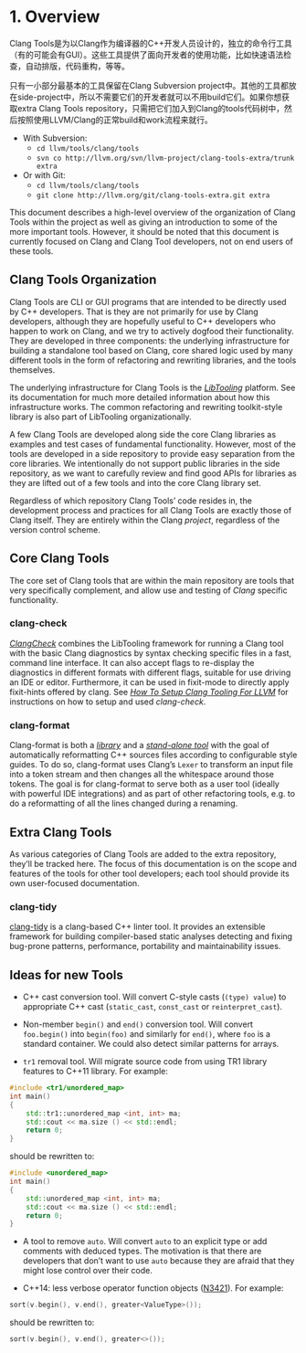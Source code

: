 # 1. Overview

Clang Tools是为以Clang作为编译器的C++开发人员设计的，独立的命令行工具（有的可能会有GUI）。这些工具提供了面向开发者的使用功能，比如快速语法检查，自动排版，代码重构，等等。

<!-- Clang Tools are standalone command line (and potentially GUI) tools designed for use by C++ developers who are already using and enjoying Clang as their compiler. These tools provide developer-oriented functionality such as fast syntax checking, automatic formatting, refactoring, etc. -->

只有一小部分最基本的工具保留在Clang Subversion project中。其他的工具都放在side-project中，所以不需要它们的开发者就可以不用build它们。如果你想获取extra Clang Tools repository，只需把它们加入到Clang的tools代码树中，然后按照使用LLVM/Clang的正常build和work流程来就行。

<!-- Only a couple of the most basic and fundamental tools are kept in the primary Clang Subversion project. The rest of the tools are kept in a side-project so that developers who don’t want or need to build them don’t. If you want to get access to the extra Clang Tools repository, simply check it out into the tools tree of your Clang checkout and follow the usual process for building and working with a combined LLVM/Clang checkout: -->

* With Subversion:
    * `cd llvm/tools/clang/tools`
    * `svn co http://llvm.org/svn/llvm-project/clang-tools-extra/trunk extra`
* Or with Git:
    * `cd llvm/tools/clang/tools`
    * `git clone http://llvm.org/git/clang-tools-extra.git extra`


This document describes a high-level overview of the organization of Clang Tools within the project as well as giving an introduction to some of the more important tools. However, it should be noted that this document is currently focused on Clang and Clang Tool developers, not on end users of these tools.

## Clang Tools Organization

Clang Tools are CLI or GUI programs that are intended to be directly used by C++ developers. That is they are not primarily for use by Clang developers, although they are hopefully useful to C++ developers who happen to work on Clang, and we try to actively dogfood their functionality. They are developed in three components: the underlying infrastructure for building a standalone tool based on Clang, core shared logic used by many different tools in the form of refactoring and rewriting libraries, and the tools themselves.

The underlying infrastructure for Clang Tools is the [*LibTooling*](http://releases.llvm.org/5.0.0/tools/clang/docs/LibTooling.html) platform. See its documentation for much more detailed information about how this infrastructure works. The common refactoring and rewriting toolkit-style library is also part of LibTooling organizationally.

A few Clang Tools are developed along side the core Clang libraries as examples and test cases of fundamental functionality. However, most of the tools are developed in a side repository to provide easy separation from the core libraries. We intentionally do not support public libraries in the side repository, as we want to carefully review and find good APIs for libraries as they are lifted out of a few tools and into the core Clang library set.

Regardless of which repository Clang Tools’ code resides in, the development process and practices for all Clang Tools are exactly those of Clang itself. They are entirely within the Clang *project*, regardless of the version control scheme.

## Core Clang Tools

The core set of Clang tools that are within the main repository are tools that very specifically complement, and allow use and testing of *Clang* specific functionality.

### clang-check

[*ClangCheck*](http://releases.llvm.org/5.0.0/tools/clang/docs/ClangCheck.html) combines the LibTooling framework for running a Clang tool with the basic Clang diagnostics by syntax checking specific files in a fast, command line interface. It can also accept flags to re-display the diagnostics in different formats with different flags, suitable for use driving an IDE or editor. Furthermore, it can be used in fixit-mode to directly apply fixit-hints offered by clang. See [*How To Setup Clang Tooling For LLVM*](http://releases.llvm.org/5.0.0/tools/clang/docs/HowToSetupToolingForLLVM.html) for instructions on how to setup and used *clang-check*.

### clang-format

Clang-format is both a [*library*](http://releases.llvm.org/5.0.0/tools/clang/docs/LibFormat.html) and a [*stand-alone tool*](http://releases.llvm.org/5.0.0/tools/clang/docs/ClangFormat.html) with the goal of automatically reformatting C++ sources files according to configurable style guides. To do so, clang-format uses Clang’s `Lexer` to transform an input file into a token stream and then changes all the whitespace around those tokens. The goal is for clang-format to serve both as a user tool (ideally with powerful IDE integrations) and as part of other refactoring tools, e.g. to do a reformatting of all the lines changed during a renaming.

## Extra Clang Tools

As various categories of Clang Tools are added to the extra repository, they’ll be tracked here. The focus of this documentation is on the scope and features of the tools for other tool developers; each tool should provide its own user-focused documentation.

### clang-tidy

[clang-tidy](http://clang.llvm.org/extra/clang-tidy/) is a clang-based C++ linter tool. It provides an extensible framework for building compiler-based static analyses detecting and fixing bug-prone patterns, performance, portability and maintainability issues.

## Ideas for new Tools

* C++ cast conversion tool. Will convert C-style casts (`(type) value`) to appropriate C++ cast (`static_cast`, `const_cast` or `reinterpret_cast`).

* Non-member `begin()` and `end()` conversion tool. Will convert `foo.begin()` into `begin(foo)` and similarly for `end()`, where `foo` is a standard container. We could also detect similar patterns for arrays.

* `tr1` removal tool. Will migrate source code from using TR1 library features to C++11 library. For example:

```C++
#include <tr1/unordered_map>
int main()
{
    std::tr1::unordered_map <int, int> ma;
    std::cout << ma.size () << std::endl;
    return 0;
}
```

should be rewritten to:

```C++
#include <unordered_map>
int main()
{
    std::unordered_map <int, int> ma;
    std::cout << ma.size () << std::endl;
    return 0;
}
```

* A tool to remove `auto`. Will convert `auto` to an explicit type or add comments with deduced types. The motivation is that there are developers that don’t want to use `auto` because they are afraid that they might lose control over their code.

* C++14: less verbose operator function objects ([N3421](http://www.open-std.org/jtc1/sc22/wg21/docs/papers/2012/n3421.htm)). For example:

```C++
sort(v.begin(), v.end(), greater<ValueType>());
```

should be rewritten to:

```C++
sort(v.begin(), v.end(), greater<>());
```


